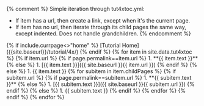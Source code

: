 {% comment %}
  Simple iteration through tut4xtoc.yml:
  - If item has a url, then create a link, except when it's the current page.
  - If item has no url, then iterate through its child pages the same way, except indented.
  Does not handle grandchildren.
{% endcomment %}
<div markdown="1" class="{{ include.class }}">
{% if include.currpage<>"home" %}
[Tutorial Home]({{site.baseurl}}/tutorial/4x/)
{% endif %}
{% for item in site.data.tut4xtoc %}
  {% if item.url %}
    {% if page.permalink==item.url %}
1. **{{ item.text }}**
    {% else %}
1. [{{ item.text }}]({{ site.baseurl }}{{ item.url }})
    {% endif %}
  {% else %}
1. {{ item.text }}
    {% for subitem in item.childPages %}
      {% if subitem.url %}
        {% if page.permalink==subitem.url %}
    1. **{{ subitem.text }}**
        {% else %}
    1. [{{ subitem.text }}]({{ site.baseurl }}{{ subitem.url }})
        {% endif %}
      {% else %}
    1. {{ subitem.text }}
      {% endif %}
    {% endfor %}
  {% endif %}
{% endfor %}
</div>